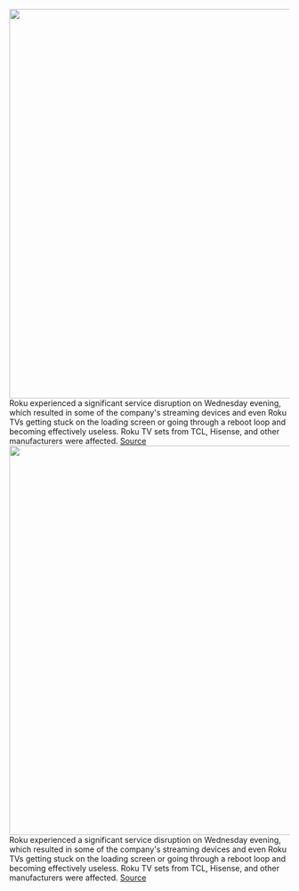 <img src='https://cdn.vox-cdn.com/thumbor/HxSVqWJNWYmSbTn3XATivb_fleg=/0x0:2040x1360/1200x800/filters:focal(654x540:980x866)/cdn.vox-cdn.com/uploads/chorus_image/image/70410748/DSCF3624_Edited.0.jpg' width='700px' /><br/>
Roku experienced a significant service disruption on Wednesday evening, which resulted in some of the company's streaming devices and even Roku TVs getting stuck on the loading screen or going through a reboot loop and becoming effectively useless. Roku TV sets from TCL, Hisense, and other manufacturers were affected.
<a href='https://www.theverge.com/2022/1/19/22892590/roku-service-outage-frozen-tv-streaming-sticks'> Source <a/><img src='https://cdn.vox-cdn.com/thumbor/HxSVqWJNWYmSbTn3XATivb_fleg=/0x0:2040x1360/1200x800/filters:focal(654x540:980x866)/cdn.vox-cdn.com/uploads/chorus_image/image/70410748/DSCF3624_Edited.0.jpg' width='700px' /><br/>
Roku experienced a significant service disruption on Wednesday evening, which resulted in some of the company's streaming devices and even Roku TVs getting stuck on the loading screen or going through a reboot loop and becoming effectively useless. Roku TV sets from TCL, Hisense, and other manufacturers were affected.
<a href='https://www.theverge.com/2022/1/19/22892590/roku-service-outage-frozen-tv-streaming-sticks'> Source <a/>